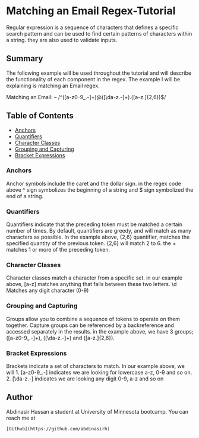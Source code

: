 # Matching an Email Regex-Tutorial

Regular expression is a sequence of characters that defines a specific search pattern and can be used to find certain patterns of characters within a string. they are also used to validate inputs. 

## Summary

The following example will be used throughout the tutorial and will describe the functionality of each component in the regex. The example I will be explaining is matching an Email regex.

Matching an Email:  – /^([a-z0-9_\.-]+)@([\da-z\.-]+)\.([a-z\.]{2,6})$/




## Table of Contents

- [Anchors](#anchors)
- [Quantifiers](#quantifiers)
- [Character Classes](#character-classes)
- [Grouping and Capturing](#grouping-and-capturing)
- [Bracket Expressions](#bracket-expressions)


### Anchors

Anchor symbols include the caret and the dollar sign. in the regex code above ^ sign symbolizes the beginning of a string and $ sign symbolized the end of a string.
### Quantifiers

Quantifiers indicate that the preceding token must be matched a certain number of times. By default, quantifiers are greedy, and will match as many characters as possible. In the example above, {2,6} quantifier, matches the specified quantity of the previous token. {2,6} will match 2 to 6. the + matches 1 or more of the preceding token.
### Character Classes

Character classes match a character from a specific set. in our example above, [a-z] matches anything that falls between these two letters. \d Matches any digit character (0-9)
### Grouping and Capturing

Groups allow you to combine a sequence of tokens to operate on them together. Capture groups can be referenced by a backreference and accessed separately in the results. in the example above, we have 3 groups; ([a-z0-9_\.-]+), ([\da-z\.-]+) and ([a-z\.]{2,6}). 

### Bracket Expressions
Brackets indicate a set of characters to match. In our example above, we will
    1. [a-z0-9_\.-] indicates we are looking for lowercase a-z, 0-9 and so on.
    2. [\da-z\.-] indicates we are looking any digit 0-9, a-z and so on

## Author

Abdinasir Hassan a student at University of Minnesota bootcamp. You can reach me at

    [Github](https://github.com/abdinasirh)

